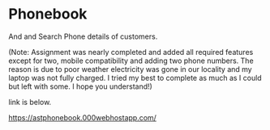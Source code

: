 # Phonebook
And and Search Phone details of customers.

(Note: Assignment was nearly completed and added all required features except for two, mobile compatibility and adding two phone numbers.
The reason is due to poor weather electricity was gone in our locality and my laptop was not fully charged. I tried my best to complete as much as I could but left with some.
I hope you understand!)

link is below.


https://astphonebook.000webhostapp.com/
